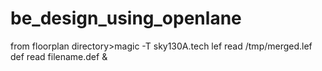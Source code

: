 # be_design_using_openlane


from floorplan directory>magic -T sky130A.tech lef read /tmp/merged.lef def read filename.def &

